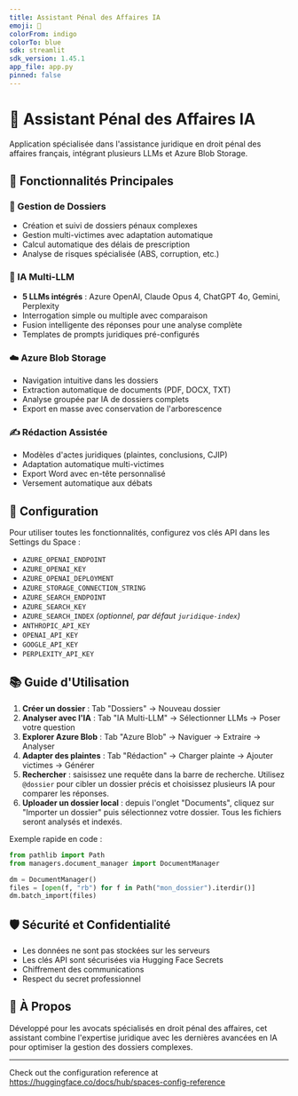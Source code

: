 ```yaml
---
title: Assistant Pénal des Affaires IA
emoji: 💼
colorFrom: indigo
colorTo: blue
sdk: streamlit
sdk_version: 1.45.1
app_file: app.py
pinned: false
---
```


# 💼 Assistant Pénal des Affaires IA

Application spécialisée dans l'assistance juridique en droit pénal des affaires français, intégrant plusieurs LLMs et Azure Blob Storage.

## 🌟 Fonctionnalités Principales

### 📂 Gestion de Dossiers
- Création et suivi de dossiers pénaux complexes
- Gestion multi-victimes avec adaptation automatique
- Calcul automatique des délais de prescription
- Analyse de risques spécialisée (ABS, corruption, etc.)

### 🤖 IA Multi-LLM
- **5 LLMs intégrés** : Azure OpenAI, Claude Opus 4, ChatGPT 4o, Gemini, Perplexity
- Interrogation simple ou multiple avec comparaison
- Fusion intelligente des réponses pour une analyse complète
- Templates de prompts juridiques pré-configurés

### ☁️ Azure Blob Storage
- Navigation intuitive dans les dossiers
- Extraction automatique de documents (PDF, DOCX, TXT)
- Analyse groupée par IA de dossiers complets
- Export en masse avec conservation de l'arborescence

### ✍️ Rédaction Assistée
- Modèles d'actes juridiques (plaintes, conclusions, CJIP)
- Adaptation automatique multi-victimes
- Export Word avec en-tête personnalisé
- Versement automatique aux débats

## 🔐 Configuration

Pour utiliser toutes les fonctionnalités, configurez vos clés API dans les Settings du Space :

- `AZURE_OPENAI_ENDPOINT`
- `AZURE_OPENAI_KEY`
- `AZURE_OPENAI_DEPLOYMENT`
- `AZURE_STORAGE_CONNECTION_STRING`
- `AZURE_SEARCH_ENDPOINT`
- `AZURE_SEARCH_KEY`
- `AZURE_SEARCH_INDEX` *(optionnel, par défaut `juridique-index`)*
- `ANTHROPIC_API_KEY`
- `OPENAI_API_KEY`
- `GOOGLE_API_KEY`
- `PERPLEXITY_API_KEY`

## 📚 Guide d'Utilisation

1. **Créer un dossier** : Tab "Dossiers" → Nouveau dossier
2. **Analyser avec l'IA** : Tab "IA Multi-LLM" → Sélectionner LLMs → Poser votre question
3. **Explorer Azure Blob** : Tab "Azure Blob" → Naviguer → Extraire → Analyser
4. **Adapter des plaintes** : Tab "Rédaction" → Charger plainte → Ajouter victimes → Générer
5. **Rechercher** : saisissez une requête dans la barre de recherche. Utilisez `@dossier` pour cibler un dossier précis et choisissez plusieurs IA pour comparer les réponses.
6. **Uploader un dossier local** : depuis l'onglet "Documents", cliquez sur "Importer un dossier" puis sélectionnez votre dossier. Tous les fichiers seront analysés et indexés.

Exemple rapide en code :

```python
from pathlib import Path
from managers.document_manager import DocumentManager

dm = DocumentManager()
files = [open(f, "rb") for f in Path("mon_dossier").iterdir()]
dm.batch_import(files)
```

## 🛡️ Sécurité et Confidentialité

- Les données ne sont pas stockées sur les serveurs
- Les clés API sont sécurisées via Hugging Face Secrets
- Chiffrement des communications
- Respect du secret professionnel

## 🤝 À Propos

Développé pour les avocats spécialisés en droit pénal des affaires, cet assistant combine l'expertise juridique avec les dernières avancées en IA pour optimiser la gestion des dossiers complexes.

---

Check out the configuration reference at https://huggingface.co/docs/hub/spaces-config-reference